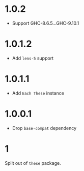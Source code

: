 # 1.0.2

- Support GHC-8.6.5...GHC-9.10.1

# 1.0.1.2

- Add `lens-5` support

# 1.0.1.1

- Add `Each These` instance

# 1.0.0.1

- Drop `base-compat` dependency

# 1

Split out of `these` package.
